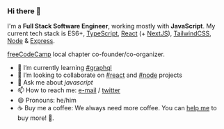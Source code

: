 ### Hi there 👋

I'm a **Full Stack Software Engineer**, working mostly with **JavaScript**. My current tech stack is ES6+, [TypeScript](https://github.com/microsoft/TypeScript), [React](https://github.com/facebook/react) (+ [NextJS](https://github.com/vercel/next.js/)), [TailwindCSS](https://github.com/tailwindlabs/tailwindcss), [Node](https://github.com/nodejs/node) & [Express](https://github.com/expressjs/express).

[freeCodeCamp](https://freecodecampba.org) local chapter co-founder/co-organizer.

- 🌱 I’m currently learning [#graphql](https://github.com/graphql/graphql-js)
- 👯 I’m looking to collaborate on [#react](https://github.com/facebook/react) and [#node](https://github.com/nodejs/node) projects
- 💬 Ask me about _javascript_
- 📫 How to reach me: [e-mail](https://gmail.com/) / [twitter](https://twitter.com/_nhsz)
- 😄 Pronouns: he/him
- ☕️ Buy me a coffee: We always need more coffee. You can [help me](https://cafecito.app/nhsz) to buy more! 🎉.

